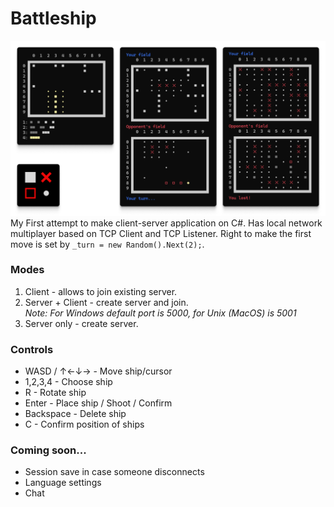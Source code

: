 ﻿# Battleship
![img1.png](Resources%2Fimg1.png)
My First attempt to make client-server application on C#.
Has local network multiplayer based on TCP Client and TCP Listener.
Right to make the first move is set by `_turn = new Random().Next(2);`.

### Modes
1. Client - allows to join existing server.
2. Server + Client - create server and join.
  <br>_Note: For Windows default port is 5000, for Unix (MacOS) is 5001_
3. Server only - create server.

### Controls
- WASD / ↑←↓→ - Move ship/cursor
- 1,2,3,4 - Choose ship
- R - Rotate ship
- Enter - Place ship / Shoot / Confirm
- Backspace - Delete ship
- C - Confirm position of ships

### Coming soon...
- Session save in case someone disconnects
- Language settings
- Chat

